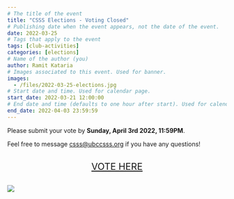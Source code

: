 ```yaml
---
# The title of the event
title: "CSSS Elections - Voting Closed"
# Publishing date when the event appears, not the date of the event.
date: 2022-03-25
# Tags that apply to the event
tags: [club-activities]
categories: [elections]
# Name of the author (you)
author: Ramit Kataria
# Images associated to this event. Used for banner.
images:
  - /files/2022-03-25-elections.jpg
# Start date and time. Used for calendar page.
start_date: 2022-03-21 12:00:00
# End date and time (defaults to one hour after start). Used for calendar page.
end_date: 2022-04-03 23:59:59
---
```


Please submit your vote by **Sunday, April 3rd 2022, 11:59PM**.

Feel free to message csss@ubccsss.org if you have any questions!

<p style="font-size: 16pt; text-align: center; margin: 30px;">
  <a href="https://ubccsss.org/election">VOTE HERE</a>
</p>

![](/files/2022-03-25-elections.jpg)
